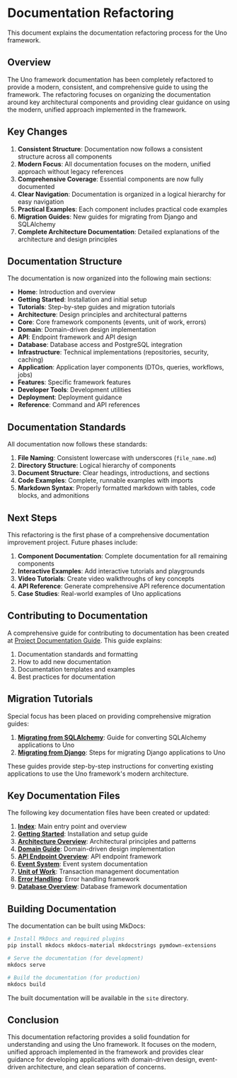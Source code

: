# Documentation Refactoring

This document explains the documentation refactoring process for the Uno framework.

## Overview

The Uno framework documentation has been completely refactored to provide a modern, consistent, and comprehensive guide to using the framework. The refactoring focuses on organizing the documentation around key architectural components and providing clear guidance on using the modern, unified approach implemented in the framework.

## Key Changes

1. **Consistent Structure**: Documentation now follows a consistent structure across all components
2. **Modern Focus**: All documentation focuses on the modern, unified approach without legacy references
3. **Comprehensive Coverage**: Essential components are now fully documented
4. **Clear Navigation**: Documentation is organized in a logical hierarchy for easy navigation
5. **Practical Examples**: Each component includes practical code examples
6. **Migration Guides**: New guides for migrating from Django and SQLAlchemy
7. **Complete Architecture Documentation**: Detailed explanations of the architecture and design principles

## Documentation Structure

The documentation is now organized into the following main sections:

- **Home**: Introduction and overview
- **Getting Started**: Installation and initial setup
- **Tutorials**: Step-by-step guides and migration tutorials
- **Architecture**: Design principles and architectural patterns
- **Core**: Core framework components (events, unit of work, errors)
- **Domain**: Domain-driven design implementation
- **API**: Endpoint framework and API design
- **Database**: Database access and PostgreSQL integration
- **Infrastructure**: Technical implementations (repositories, security, caching)
- **Application**: Application layer components (DTOs, queries, workflows, jobs)
- **Features**: Specific framework features
- **Developer Tools**: Development utilities
- **Deployment**: Deployment guidance
- **Reference**: Command and API references

## Documentation Standards

All documentation now follows these standards:

1. **File Naming**: Consistent lowercase with underscores (`file_name.md`)
2. **Directory Structure**: Logical hierarchy of components
3. **Document Structure**: Clear headings, introductions, and sections
4. **Code Examples**: Complete, runnable examples with imports
5. **Markdown Syntax**: Properly formatted markdown with tables, code blocks, and admonitions

## Next Steps

This refactoring is the first phase of a comprehensive documentation improvement project. Future phases include:

1. **Component Documentation**: Complete documentation for all remaining components
2. **Interactive Examples**: Add interactive tutorials and playgrounds
3. **Video Tutorials**: Create video walkthroughs of key concepts
4. **API Reference**: Generate comprehensive API reference documentation
5. **Case Studies**: Real-world examples of Uno applications

## Contributing to Documentation

A comprehensive guide for contributing to documentation has been created at [Project Documentation Guide](docs/project/documentation_guide.md). This guide explains:

1. Documentation standards and formatting
2. How to add new documentation
3. Documentation templates and examples
4. Best practices for documentation

## Migration Tutorials

Special focus has been placed on providing comprehensive migration guides:

1. **[Migrating from SQLAlchemy](docs/tutorial/migrating_from_sqlalchemy.md)**: Guide for converting SQLAlchemy applications to Uno
2. **[Migrating from Django](docs/tutorial/migrating_from_django.md)**: Steps for migrating Django applications to Uno

These guides provide step-by-step instructions for converting existing applications to use the Uno framework's modern architecture.

## Key Documentation Files

The following key documentation files have been created or updated:

1. **[Index](docs/index.md)**: Main entry point and overview
2. **[Getting Started](docs/getting_started.md)**: Installation and setup guide
3. **[Architecture Overview](docs/architecture/overview.md)**: Architectural principles and patterns
4. **[Domain Guide](docs/domain/guide.md)**: Domain-driven design implementation
5. **[API Endpoint Overview](docs/api/endpoint/overview.md)**: API endpoint framework
6. **[Event System](docs/core/events/index.md)**: Event system documentation
7. **[Unit of Work](docs/core/uow/index.md)**: Transaction management documentation
8. **[Error Handling](docs/core/errors/overview.md)**: Error handling framework
9. **[Database Overview](docs/database/overview.md)**: Database framework documentation

## Building Documentation

The documentation can be built using MkDocs:

```bash
# Install MkDocs and required plugins
pip install mkdocs mkdocs-material mkdocstrings pymdown-extensions

# Serve the documentation (for development)
mkdocs serve

# Build the documentation (for production)
mkdocs build
```

The built documentation will be available in the `site` directory.

## Conclusion

This documentation refactoring provides a solid foundation for understanding and using the Uno framework. It focuses on the modern, unified approach implemented in the framework and provides clear guidance for developing applications with domain-driven design, event-driven architecture, and clean separation of concerns.